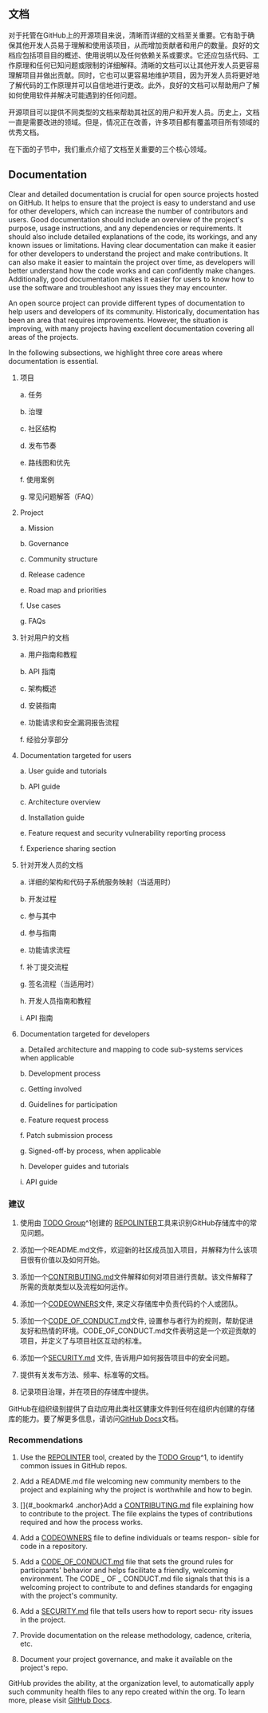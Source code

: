 ## 文档

 对于托管在GitHub上的开源项目来说，清晰而详细的文档至关重要。它有助于确保其他开发人员易于理解和使用该项目，从而增加贡献者和用户的数量。良好的文档应包括项目目的概述、使用说明以及任何依赖关系或要求。它还应包括代码、工作原理和任何已知问题或限制的详细解释。清晰的文档可以让其他开发人员更容易理解项目并做出贡献。同时，它也可以更容易地维护项目，因为开发人员将更好地了解代码的工作原理并可以自信地进行更改。此外，良好的文档可以帮助用户了解如何使用软件并解决可能遇到的任何问题。
 
 开源项目可以提供不同类型的文档来帮助其社区的用户和开发人员。历史上，文档一直是需要改进的领域。但是，情况正在改善，许多项目都有覆盖项目所有领域的优秀文档。

 在下面的子节中，我们重点介绍了文档至关重要的三个核心领域。


## Documentation

 Clear and detailed documentation is crucial for open source projects hosted on GitHub. It helps to ensure that the project is easy to understand and use for other developers, which can increase the number of contributors and users. Good documentation should include an overview of the project\'s purpose, usage instructions, and any dependencies or requirements. It should also include detailed explanations of the code, its workings, and any known issues or limitations. Having clear documentation can make it easier for other developers to understand the project and make contributions. It can also make it easier to maintain the project over time, as developers will better understand how the code works and can confidently make changes. Additionally, good documentation makes it easier for users to know how to use the software and troubleshoot any issues they may encounter.

 An open source project can provide different types of documentation to help users and developers of its community. Historically, documentation has been an area that requires improvements. However, the situation is improving, with many projects having excellent documentation covering all areas of the projects.

 In the following subsections, we highlight three core areas where documentation is essential.



1. 项目

    a.  任务

    b.  治理

    c.  社区结构

    d.  发布节奏

    e.  路线图和优先

    f.  使用案例

    g.  常见问题解答（FAQ）



1. Project

    a.  Mission

    b.  Governance

    c.  Community structure

    d.  Release cadence

    e.  Road map and priorities

    f.  Use cases

    g.  FAQs



2. 针对用户的文档

    a. 用户指南和教程

    b. API 指南

    c. 架构概述

    d. 安装指南

    e. 功能请求和安全漏洞报告流程

    f. 经验分享部分


2. Documentation targeted for users

    a.  User guide and tutorials

    b.  API guide

    c.  Architecture overview

    d.  Installation guide

    e.  Feature request and security vulnerability reporting process

    f.  Experience sharing section



3. 针对开发人员的文档

    a. 详细的架构和代码子系统服务映射（当适用时）

    b. 开发过程

    c. 参与其中

    d. 参与指南

    e. 功能请求流程

    f. 补丁提交流程

    g. 签名流程（当适用时）

    h. 开发人员指南和教程

    i. API 指南



3. Documentation targeted for developers


    a.  Detailed architecture and mapping to code sub-systems services when
    applicable

    b.  Development process

    c.  Getting involved

    d.  Guidelines for participation

    e.  Feature request process

    f.  Patch submission process

    g.  Signed-off-by process, when applicable

    h.  Developer guides and tutorials

    i.  API guide



### 建议

1. 使用由 [TODO Group](https://todogroup.org/)^1创建的 [REPOLINTER](https://github.com/todogroup/repolinter)工具来识别GitHub存储库中的常见问题。

2. 添加一个README.md文件，欢迎新的社区成员加入项目，并解释为什么该项目很有价值以及如何开始。

3. 添加一个[CONTRIBUTING.md](https://docs.github.com/en/communities/setting-up-your-project-for-healthy-contributions/setting-guidelines-for-repository-contributors)文件解释如何对项目进行贡献。该文件解释了所需的贡献类型以及流程如何运作。 

4. 添加一个[CODEOWNERS](https://docs.github.com/en/repositories/managing-your-repositorys-settings-and-features/customizing-your-repository/about-code-owners)文件, 来定义存储库中负责代码的个人或团队。

5. 添加一个[CODE\_OF\_CONDUCT.md](https://docs.github.com/en/communities/setting-up-your-project-for-healthy-contributions/adding-a-code-of-conduct-to-your-project)文件, 设置参与者行为的规则，帮助促进友好和热情的环境。CODE_OF_CONDUCT.md文件表明这是一个欢迎贡献的项目，并定义了与项目社区互动的标准。

6. 添加一个[SECURITY.md](https://docs.github.com/en/code-security/getting-started/adding-a-security-policy-to-your-repository) 文件, 告诉用户如何报告项目中的安全问题。

7. 提供有关发布方法、频率、标准等的文档。

8. 记录项目治理，并在项目的存储库中提供。

GitHub在组织级别提供了自动应用此类社区健康文件到任何在组织内创建的存储库的能力。要了解更多信息，请访问[GitHub Docs](https://docs.github.com/en/communities/setting-up-your-project-for-healthy-contributions/creating-a-default-community-health-file)文档。




### Recommendations

1. Use the [REPOLINTER](https://github.com/todogroup/repolinter)
    tool, created by the [TODO Group](https://todogroup.org/)^1, to identify common issues in GitHub repos.

2. Add a README.md file welcoming new community members to the project and explaining why the project is worthwhile and how to begin.

3. []{#_bookmark4 .anchor}Add a [CONTRIBUTING.md](https://docs.github.com/en/communities/setting-up-your-project-for-healthy-contributions/setting-guidelines-for-repository-contributors) file explaining how to contribute to the project. The file explains the types of contributions required and how the process works.

4. Add a [CODEOWNERS](https://docs.github.com/en/repositories/managing-your-repositorys-settings-and-features/customizing-your-repository/about-code-owners) file to define individuals or teams respon- sible for code in a repository.

5. Add a [CODE\_OF\_CONDUCT.md](https://docs.github.com/en/communities/setting-up-your-project-for-healthy-contributions/adding-a-code-of-conduct-to-your-project) file that sets the ground rules for participants' behavior and helps facilitate a friendly, welcoming environment. The CODE \_ OF \_ CONDUCT.md file signals that this is a welcoming project to contribute to and defines standards for engaging with the project's community.

6. Add a [SECURITY.md](https://docs.github.com/en/code-security/getting-started/adding-a-security-policy-to-your-repository) file that tells users how to report secu- rity issues in the project.

7. Provide documentation on the release methodology, cadence, criteria, etc.

8. Document your project governance, and make it available on the project's repo.

 GitHub provides the ability, at the organization level, to automatically apply such community health files to any repo created within the org. To learn more, please visit [GitHub Docs](https://docs.github.com/en/communities/setting-up-your-project-for-healthy-contributions/creating-a-default-community-health-file).
